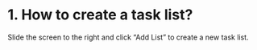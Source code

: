 # 1. How to create a task list?
Slide the screen to the right and click “Add List” to create a new task list.  
